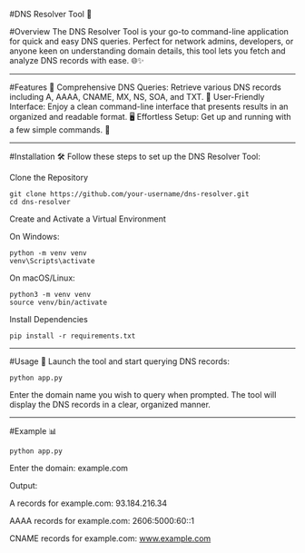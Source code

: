 #DNS Resolver Tool 🧩

#Overview
The DNS Resolver Tool is your go-to command-line application for quick and easy DNS queries. Perfect for network admins, developers, or anyone keen on understanding domain details, this tool lets you fetch and analyze DNS records with ease. 🌐✨

--- 

#Features 🚀
Comprehensive DNS Queries: Retrieve various DNS records including A, AAAA, CNAME, MX, NS, SOA, and TXT. 📜
User-Friendly Interface: Enjoy a clean command-line interface that presents results in an organized and readable format. 🖥️
Effortless Setup: Get up and running with a few simple commands. 🎯

---

#Installation 🛠️
Follow these steps to set up the DNS Resolver Tool:

Clone the Repository

```
git clone https://github.com/your-username/dns-resolver.git
cd dns-resolver
```
Create and Activate a Virtual Environment

On Windows:

```
python -m venv venv
venv\Scripts\activate
```
On macOS/Linux:

```
python3 -m venv venv
source venv/bin/activate
```
Install Dependencies

```
pip install -r requirements.txt
```
---

#Usage 🎉
Launch the tool and start querying DNS records:

```
python app.py
```
Enter the domain name you wish to query when prompted. The tool will display the DNS records in a clear, organized manner.

---
#Example 📊
```
python app.py
```
Enter the domain: example.com

Output:

A records for example.com:
  93.184.216.34

AAAA records for example.com:
  2606:5000:60::1

CNAME records for example.com:
  www.example.com
